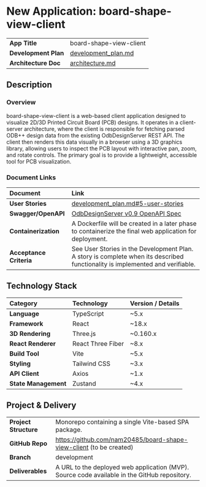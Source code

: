 # **New Application: board-shape-view-client**

|  |  |
| :---- | :---- |
| **App Title** | board-shape-view-client |
| **Development Plan** | [development\_plan.md](https://www.google.com/search?q=development_plan.md) |
| **Architecture Doc** | [architecture.md](http://docs.google.com/architecture.md) |

## **Description**

### **Overview**

board-shape-view-client is a web-based client application designed to visualize 2D/3D Printed Circuit Board (PCB) designs. It operates in a client-server architecture, where the client is responsible for fetching parsed ODB++ design data from the existing OdbDesignServer REST API. The client then renders this data visually in a browser using a 3D graphics library, allowing users to inspect the PCB layout with interactive pan, zoom, and rotate controls. The primary goal is to provide a lightweight, accessible tool for PCB visualization.

### **Document Links**

| Document | Link |
| :---- | :---- |
| **User Stories** | [development\_plan.md\#5-user-stories](https://www.google.com/search?q=development_plan.md%235-user-stories) |
| **Swagger/OpenAPI** | [OdbDesignServer v0.9 OpenAPI Spec](https://github.com/nam20485/OdbDesign/blob/development/swagger/odbdesign-server-0.9-swagger.yaml) |
| **Containerization** | A Dockerfile will be created in a later phase to containerize the final web application for deployment. |
| **Acceptance Criteria** | See User Stories in the Development Plan. A story is complete when its described functionality is implemented and verifiable. |

## **Technology Stack**

| Category | Technology | Version / Details |
| :---- | :---- | :---- |
| **Language** | TypeScript | \~5.x |
| **Framework** | React | \~18.x |
| **3D Rendering** | Three.js | \~0.160.x |
| **React Renderer** | React Three Fiber | \~8.x |
| **Build Tool** | Vite | \~5.x |
| **Styling** | Tailwind CSS | \~3.x |
| **API Client** | Axios | \~1.x |
| **State Management** | Zustand | \~4.x |

## **Project & Delivery**

|  |  |
| :---- | :---- |
| **Project Structure** | Monorepo containing a single Vite-based SPA package. |
| **GitHub Repo** | https://github.com/nam20485/board-shape-view-client (to be created) |
| **Branch** | development |
| **Deliverables** | A URL to the deployed web application (MVP). Source code available in the GitHub repository. |

